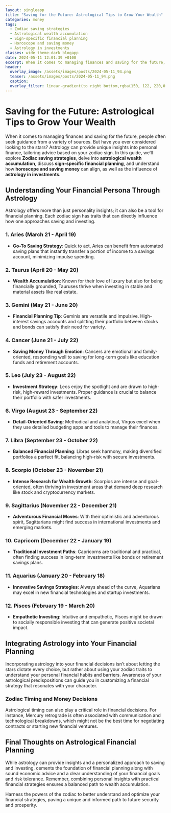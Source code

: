 ```yaml
---
layout: singleapp
title: "Saving for the Future: Astrological Tips to Grow Your Wealth"
categories: money
tags:
  - Zodiac saving strategies
  - Astrological wealth accumulation
  - Sign-specific financial planning
  - Horoscope and saving money
  - Astrology in investments
classes: wide theme-dark blogapp
date: 2024-05-11 12:01:39 +0100
excerpt: When it comes to managing finances and saving for the future, people often seek guidance from a variety of sources.
header:
  overlay_image: /assets/images/posts/2024-05-11_94.png
  teaser: /assets/images/posts/2024-05-11_94.png
  caption: 
  overlay_filter: linear-gradient(to right bottom,rgba(150, 122, 220,0.8), rgba(255,245,208,0.5))
---
```


# Saving for the Future: Astrological Tips to Grow Your Wealth

When it comes to managing finances and saving for the future, people often seek guidance from a variety of sources. But have you ever considered looking to the stars? Astrology can provide unique insights into personal finance, tailoring advice based on your zodiac sign. In this guide, we’ll explore **Zodiac saving strategies**, delve into **astrological wealth accumulation**, discuss **sign-specific financial planning**, and understand how **horoscope and saving money** can align, as well as the influence of **astrology in investments**.

## Understanding Your Financial Persona Through Astrology

Astrology offers more than just personality insights; it can also be a tool for financial planning. Each zodiac sign has traits that can directly influence how one approaches saving and investing.

### 1. Aries (March 21 - April 19)
- **Go-To Saving Strategy**: Quick to act, Aries can benefit from automated saving plans that instantly transfer a portion of income to a savings account, minimizing impulse spending.

### 2. Taurus (April 20 - May 20)
- **Wealth Accumulation**: Known for their love of luxury but also for being financially grounded, Tauruses thrive when investing in stable and material assets like real estate.

### 3. Gemini (May 21 - June 20)
- **Financial Planning Tip**: Geminis are versatile and impulsive. High-interest savings accounts and splitting their portfolio between stocks and bonds can satisfy their need for variety.

### 4. Cancer (June 21 - July 22)
- **Saving Money Through Emotion**: Cancers are emotional and family-oriented, responding well to saving for long-term goals like education funds and retirement accounts.

### 5. Leo (July 23 - August 22)
- **Investment Strategy**: Leos enjoy the spotlight and are drawn to high-risk, high-reward investments. Proper guidance is crucial to balance their portfolio with safer investments.

### 6. Virgo (August 23 - September 22)
- **Detail-Oriented Saving**: Methodical and analytical, Virgos excel when they use detailed budgeting apps and tools to manage their finances.

### 7. Libra (September 23 - October 22)
- **Balanced Financial Planning**: Libras seek harmony, making diversified portfolios a perfect fit, balancing high-risk with secure investments.

### 8. Scorpio (October 23 - November 21)
- **Intense Research for Wealth Growth**: Scorpios are intense and goal-oriented, often thriving in investment areas that demand deep research like stock and cryptocurrency markets.

### 9. Sagittarius (November 22 - December 21)
- **Adventurous Financial Moves**: With their optimistic and adventurous spirit, Sagittarians might find success in international investments and emerging markets.

### 10. Capricorn (December 22 - January 19)
- **Traditional Investment Paths**: Capricorns are traditional and practical, often finding success in long-term investments like bonds or retirement savings plans.

### 11. Aquarius (January 20 - February 18)
- **Innovative Savings Strategies**: Always ahead of the curve, Aquarians may excel in new financial technologies and startup investments.

### 12. Pisces (February 19 - March 20)
- **Empathetic Investing**: Intuitive and empathetic, Pisces might be drawn to socially responsible investing that can generate positive societal impact.

## Integrating Astrology into Your Financial Planning

Incorporating astrology into your financial decisions isn’t about letting the stars dictate every choice, but rather about using your zodiac traits to understand your personal financial habits and barriers. Awareness of your astrological predispositions can guide you in customizing a financial strategy that resonates with your character.

### Zodiac Timing and Money Decisions
Astrological timing can also play a critical role in financial decisions. For instance, Mercury retrograde is often associated with communication and technological breakdowns, which might not be the best time for negotiating contracts or starting new financial ventures.

## Final Thoughts on Astrological Financial Planning

While astrology can provide insights and a personalized approach to saving and investing, cements the foundation of financial planning along with sound economic advice and a clear understanding of your financial goals and risk tolerance. Remember, combining personal insights with practical financial strategies ensures a balanced path to wealth accumulation.

Harness the powers of the zodiac to better understand and optimize your financial strategies, paving a unique and informed path to future security and prosperity.
